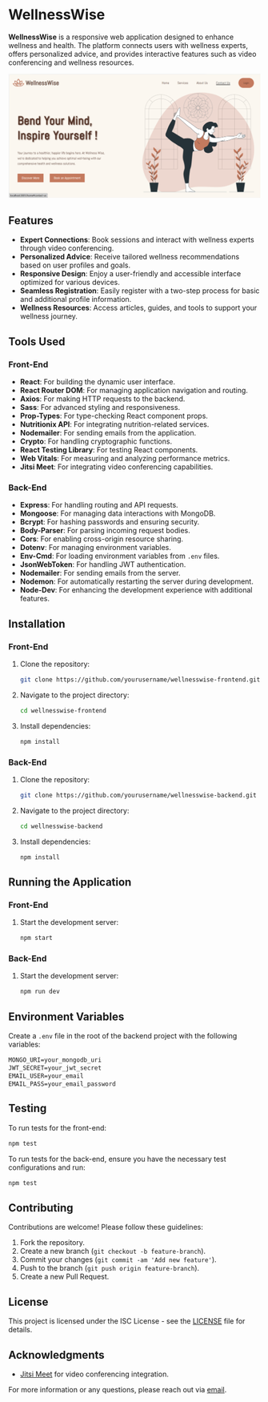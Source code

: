 # WellnessWise

**WellnessWise** is a responsive web application designed to enhance wellness and health. The platform connects users with wellness experts, offers personalized advice, and provides interactive features such as video conferencing and wellness resources.

![Application Screenshot](assets/Screenshot%202024-08-02%20120932.png)

## Features
- **Expert Connections**: Book sessions and interact with wellness experts through video conferencing.
- **Personalized Advice**: Receive tailored wellness recommendations based on user profiles and goals.
- **Responsive Design**: Enjoy a user-friendly and accessible interface optimized for various devices.
- **Seamless Registration**: Easily register with a two-step process for basic and additional profile information.
- **Wellness Resources**: Access articles, guides, and tools to support your wellness journey.

## Tools Used

### Front-End
- **React**: For building the dynamic user interface.
- **React Router DOM**: For managing application navigation and routing.
- **Axios**: For making HTTP requests to the backend.
- **Sass**: For advanced styling and responsiveness.
- **Prop-Types**: For type-checking React component props.
- **Nutritionix API**: For integrating nutrition-related services.
- **Nodemailer**: For sending emails from the application.
- **Crypto**: For handling cryptographic functions.
- **React Testing Library**: For testing React components.
- **Web Vitals**: For measuring and analyzing performance metrics.
- **Jitsi Meet**: For integrating video conferencing capabilities.

### Back-End
- **Express**: For handling routing and API requests.
- **Mongoose**: For managing data interactions with MongoDB.
- **Bcrypt**: For hashing passwords and ensuring security.
- **Body-Parser**: For parsing incoming request bodies.
- **Cors**: For enabling cross-origin resource sharing.
- **Dotenv**: For managing environment variables.
- **Env-Cmd**: For loading environment variables from `.env` files.
- **JsonWebToken**: For handling JWT authentication.
- **Nodemailer**: For sending emails from the server.
- **Nodemon**: For automatically restarting the server during development.
- **Node-Dev**: For enhancing the development experience with additional features.

## Installation

### Front-End

1. Clone the repository:
   ```bash
   git clone https://github.com/yourusername/wellnesswise-frontend.git
   ```
2. Navigate to the project directory:
   ```bash
   cd wellnesswise-frontend
   ```
3. Install dependencies:
   ```bash
   npm install
   ```

### Back-End

1. Clone the repository:
   ```bash
   git clone https://github.com/yourusername/wellnesswise-backend.git
   ```
2. Navigate to the project directory:
   ```bash
   cd wellnesswise-backend
   ```
3. Install dependencies:
   ```bash
   npm install
   ```

## Running the Application

### Front-End

1. Start the development server:
   ```bash
   npm start
   ```

### Back-End

1. Start the development server:
   ```bash
   npm run dev
   ```

## Environment Variables

Create a `.env` file in the root of the backend project with the following variables:

```env
MONGO_URI=your_mongodb_uri
JWT_SECRET=your_jwt_secret
EMAIL_USER=your_email
EMAIL_PASS=your_email_password
```

## Testing

To run tests for the front-end:

```bash
npm test
```

To run tests for the back-end, ensure you have the necessary test configurations and run:

```bash
npm test
```

## Contributing

Contributions are welcome! Please follow these guidelines:

1. Fork the repository.
2. Create a new branch (`git checkout -b feature-branch`).
3. Commit your changes (`git commit -am 'Add new feature'`).
4. Push to the branch (`git push origin feature-branch`).
5. Create a new Pull Request.

## License

This project is licensed under the ISC License - see the [LICENSE](LICENSE) file for details.

## Acknowledgments

- [Jitsi Meet](https://meet.jit.si) for video conferencing integration.

For more information or any questions, please reach out via [email](mailto:meharaziz.1614@gmail.com).
```